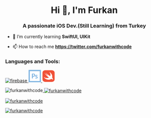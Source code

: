<h1 align="center">Hi 👋, I'm Furkan</h1>
<h3 align="center">A passionate iOS Dev.(Still Learning) from Turkey</h3>

- 🌱 I’m currently learning **SwiftUI, UIKit**


- 📫 How to reach me **https://twitter.com/furkanwithcode**



<h3 align="left">Languages and Tools:</h3>
<p align="left"> <a href="https://firebase.google.com/" target="_blank" rel="noreferrer"> <img src="https://www.vectorlogo.zone/logos/firebase/firebase-icon.svg" alt="firebase" width="40" height="40"/> </a> <a href="https://www.photoshop.com/en" target="_blank" rel="noreferrer"> <img src="https://raw.githubusercontent.com/devicons/devicon/master/icons/photoshop/photoshop-line.svg" alt="photoshop" width="40" height="40"/> </a> <a href="https://developer.apple.com/swift/" target="_blank" rel="noreferrer"> <img src="https://raw.githubusercontent.com/devicons/devicon/master/icons/swift/swift-original.svg" alt="swift" width="40" height="40"/> 

<p><img align="left" src="https://github-readme-stats.vercel.app/api/top-langs?username=furkanwithcode&show_icons=true&locale=en&layout=compact" alt="furkanwithcode" /></p>

<p>&nbsp;<img align="center" src="https://github-readme-stats.vercel.app/api?username=furkanwithcode&show_icons=true&locale=en" alt="furkanwithcode" /></p>

<p><img align="center" src="https://github-readme-streak-stats.herokuapp.com/?user=furkanwithcode&" alt="furkanwithcode" /></p>

<p align="left"> <img src="https://komarev.com/ghpvc/?username=furkanwithcode&label=Profile%20views&color=0e75b6&style=flat" alt="furkanwithcode" /> </p>

